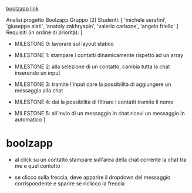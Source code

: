 [boolzapp link](https://raw.githack.com/Michele-S2001/vue-boolzapp/main/index.html)

Analisi progetto Boolzapp
Gruppo [2]
Studenti:
[
  'michele serafini',
  'giuseppe alati',
  'anatoly zakhryapin',
  'valerio carbone',
  'angelo friello'
]
Requisiti (in ordine di priorità):
[
  - MILESTONE 0: lavorare sul layout statico 

  - MILESTONE 1: stampare i contatti dinamicamente rispetto ad un array

  - MILESTONE 2: alla selezione di un contatto, cambia tutta la chat inserendo un input

  - MILESTONE 3: tramite l'input dare la possibilità di aggiungere un messaggio alla chat

  - MILESTONE 4: dai la possibilità di filtrare i contatti tramite il nome

  - MILESTONE 5: all'invio di un messaggio in chat ricevi un messaggio in automatico
]

# boolzapp

- al click su un contatto stampare sull'area
  della chat corrente la chat tra me e quel contatto


- se clicco sulla freccia, deve apparire il dropdown del messaggio corrispondente e sparire se riclicco la freccia
